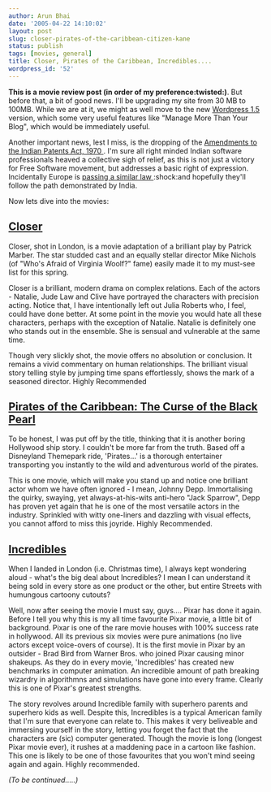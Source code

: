 ```yaml
---
author: Arun Bhai
date: '2005-04-22 14:10:02'
layout: post
slug: closer-pirates-of-the-caribbean-citizen-kane
status: publish
tags: [movies, general]
title: Closer, Pirates of the Caribbean, Incredibles....
wordpress_id: '52'
---
```


<b>This is a movie review post (in order of my preference:twisted:)</b>. But before that, a bit of good news. I'll be upgrading my site from 30 MB to 100MB. While we are at it, we might as well move to the new <a href="http://wordpress.org/development/2005/02/strayhorn/">Wordpress 1.5</a> version, which some very useful features like "Manage More Than Your Blog", which would be immediately useful.

Another important news, lest I miss, is the dropping of the <a href="http://www.fsf.org.in/"> Amendments to the Indian Patents Act, 1970 </a>. I'm sure all right minded Indian software professionals heaved a collective sigh of relief, as this is not just a victory for Free Software movement, but addresses a basic right of expression. Incidentally Europe is <a href="http://www.nosoftwarepatents.com/en/m/intro/index.html">passing a similar law </a> :shock:and hopefully they'll follow the path demonstrated by India.

Now lets dive into the movies:

<a href="http://www.imdb.com/title/tt0376541/"><h2>Closer</h2></a>

Closer, shot in London, is a movie adaptation of a brilliant play by Patrick Marber. The star studded cast and an equally stellar director Mike Nichols (of "Who's Afraid of Virginia Woolf?" fame) easily made it to my must-see list for this spring.

Closer is a brilliant, modern drama on complex relations. Each of the actors - Natalie, Jude Law and Clive have portrayed the characters with precision acting. Notice that, I have intentionally left out Julia Roberts who, I feel, could have done better. At some point in the movie you would hate all these characters, perhaps with the exception of Natalie. Natalie is definitely one who stands out in the ensemble. She is sensual and vulnerable at the same time.

Though very slickly shot, the movie offers no absolution or conclusion. It remains a vivid commentary on human relationships. The brilliant visual story telling style by jumping time spans effortlessly, shows the mark of a seasoned director. Highly Recommended

<a href="http://www.imdb.com/title/tt0325980/"><h2>Pirates of the Caribbean: The Curse of the Black Pearl</h2></a>

To be honest, I was put off by the title, thinking that it is another boring Hollywood ship story. I couldn't be more far from the truth. Based off a Disneyland Themepark ride, 'Pirates...' is a thorough entertainer transporting you instantly to the wild and adventurous world of the pirates.

This is one movie, which will make you stand up and notice one brilliant actor whom we have often ignored - I mean, Johnny Depp. Immortalising the quirky, swaying, yet always-at-his-wits anti-hero "Jack Sparrow", Depp has proven yet again that he is one of the most versatile actors in the industry. Sprinkled with witty one-liners  and dazzling with visual effects, you cannot afford to  miss this joyride. Highly Recommended.

<a href="http://www.imdb.com/title/tt0317705/"><h2>Incredibles</h2></a>

When I landed in London (i.e. Christmas time), I always kept wondering aloud - what's the big deal about Incredibles? I mean I can understand it being sold in every store as one product or the other, but entire Streets with humungous cartoony cutouts?

Well, now after seeing the movie I must say, guys.... Pixar has done it again. Before I tell you why this is my all time favourite Pixar movie, a little bit of background. Pixar is one of the rare movie houses with 100% success rate in hollywood. All its previous six movies were pure animations (no live actors except voice-overs of course). It is the first movie in Pixar by an outsider - Brad Bird from Warner Bros. who joined Pixar causing minor shakeups. As they do in every movie, 'Incredibles' has created new benchmarks in computer animation. An incredible amount of path breaking wizardry in algorithmns and simulations have gone into every frame. Clearly this is one of Pixar's greatest strengths.

The story revolves around Incredible family with superhero parents and superhero kids as well. Despite this, Incredibles is a typical American family that I'm sure that everyone can relate to. This makes it very beliveable and immersing yourself in the story, letting you forget the fact that the characters are (sic) computer generated. Though the movie is long (longest Pixar movie ever), it rushes at a maddening pace in a cartoon like fashion. This one is likely to be one of those favourites that you won't mind seeing again and again. Highly recommended.

<em>(To be continued.....)</em>
